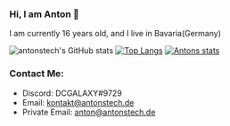 ### Hi, I am Anton 👋
I am currently 16 years old, and I live in Bavaria(Germany)

![antonstech's GitHub stats](https://github-readme-stats.vercel.app/api?username=antonstech&count_private=true&show_icons=true&theme=tokyonight)
[![Top Langs](https://github-readme-stats.vercel.app/api/top-langs/?username=antonstech&langs_count=8)](https://github.com/anuraghazra/github-readme-stats)
[![Antons stats](https://github-readme-stats.vercel.app/api/wakatime?username=antonstech)](https://github.com/anuraghazra/github-readme-stats)

### Contact Me:
- Discord: DCGALAXY#9729
- Email: [kontakt@antonstech.de](mailto:kontakt@antonstech.de)
- Private Email: [anton@antonstech.de](mailto:anton@antonstech.de)

